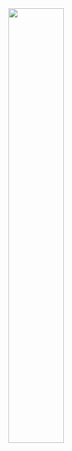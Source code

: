 <img align='left' width='47%' src="https://github-readme-stats.vercel.app/api/top-langs/?username=VICTOR3FRAIN&langs_count=6" />
